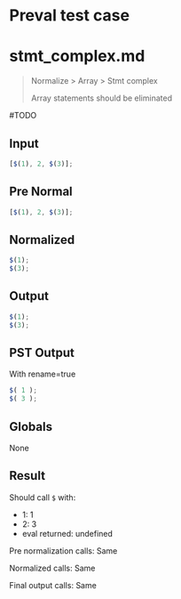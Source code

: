 # Preval test case

# stmt_complex.md

> Normalize > Array > Stmt complex
>
> Array statements should be eliminated

#TODO

## Input

`````js filename=intro
[$(1), 2, $(3)];
`````

## Pre Normal

`````js filename=intro
[$(1), 2, $(3)];
`````

## Normalized

`````js filename=intro
$(1);
$(3);
`````

## Output

`````js filename=intro
$(1);
$(3);
`````

## PST Output

With rename=true

`````js filename=intro
$( 1 );
$( 3 );
`````

## Globals

None

## Result

Should call `$` with:
 - 1: 1
 - 2: 3
 - eval returned: undefined

Pre normalization calls: Same

Normalized calls: Same

Final output calls: Same

